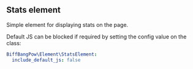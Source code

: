 ## Stats element

Simple element for displaying stats on the page.

Default JS can be blocked if required by setting the config value on the class:

```yaml
BiffBangPow\Element\StatsElement:
  include_default_js: false
```